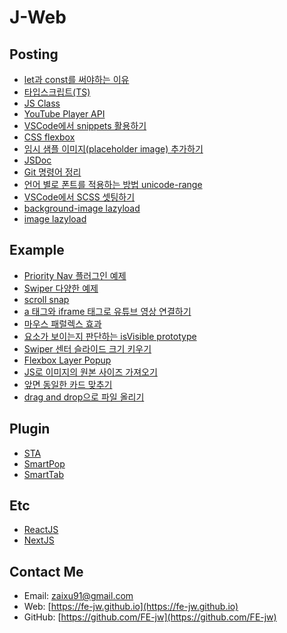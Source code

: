 # **J-Web**

## **Posting**
* [let과 const를 써야하는 이유](posts/2022/1216)
* [타입스크립트(TS)](posts/2022/1202)
* [JS Class](posts/2022/1108)
* [YouTube Player API](posts/2022/1016)
* [VSCode에서 snippets 활용하기](posts/2022/0930)
* [CSS flexbox](posts/2022/0923)
* [임시 샘플 이미지(placeholder image) 추가하기](posts/2022/0916)
* [JSDoc](posts/2022/0912)
* [Git 명령어 정리](posts/2022/0817)
* [언어 별로 폰트를 적용하는 방법 unicode-range](posts/2022/0707)
* [VSCode에서 SCSS 셋팅하기](posts/2022/0630)
* [background-image lazyload](posts/2022/0602)
* [image lazyload](posts/2022/0520)

## **Example**
* [Priority Nav 플러그인 예제](posts/2023/0224)
* [Swiper 다양한 예제](posts/2023/0210)
* [scroll snap](posts/2023/0203)
* [a 태그와 iframe 태그로 유튜브 영상 연결하기](posts/2023/0130)
* [마우스 패럴렉스 효과](posts/2023/0125)
* [요소가 보이는지 판단하는 isVisible prototype](posts/2023/0116)
* [Swiper 센터 슬라이드 크기 키우기](posts/2022/1028)
* [Flexbox Layer Popup](posts/2022/1027)
* [JS로 이미지의 원본 사이즈 가져오기](posts/2022/1007)
* [앞면 동일한 카드 맞추기](posts/2022/1005)
* [drag and drop으로 파일 올리기](posts/2022/0925)

## **Plugin**
* [STA](posts/2022/0527)
* [SmartPop](posts/2022/1109)
* [SmartTab](posts/2022/1128)

## **Etc**
* [ReactJS](https://github.com/FE-jw/react#readme)
* [NextJS](https://github.com/FE-jw/nextjs#readme)

## **Contact Me**
* Email: [zaixu91@gmail.com](mailto:zaixu91@gmail.com)
* Web: [https://fe-jw.github.io](https://fe-jw.github.io)
* GitHub: [https://github.com/FE-jw](https://github.com/FE-jw)
